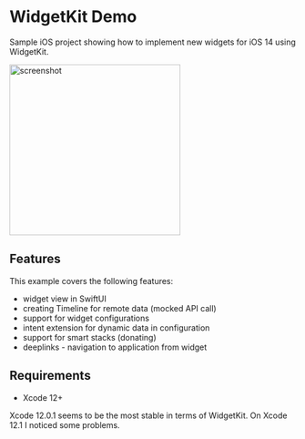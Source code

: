 # WidgetKit Demo

Sample iOS project showing how to implement new widgets for iOS 14 using WidgetKit.

<img src="https://github.com/wojciech-kulik/WidgetKit-Demo/blob/main/demo.png" alt="screenshot" width="300"/>

## Features

This example covers the following features:  
- widget view in SwiftUI
- creating Timeline for remote data (mocked API call)
- support for widget configurations
- intent extension for dynamic data in configuration
- support for smart stacks (donating)
- deeplinks - navigation to application from widget

## Requirements
- Xcode 12+  

Xcode 12.0.1 seems to be the most stable in terms of WidgetKit. On Xcode 12.1 I noticed some problems.
